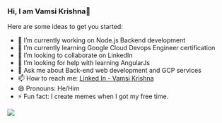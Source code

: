 ### Hi, I am Vamsi Krishna👋


Here are some ideas to get you started:

- 🔭 I’m currently working on Node.js Backend development
- 🌱 I’m currently learning Google Cloud Devops Engineer certification
- 👯 I’m looking to collaborate on LinkedIn
- 🤔 I’m looking for help with learning AngularJs
- 💬 Ask me about Back-end web development and GCP services
- 📫 How to reach me: [Linked In - Vamsi Krishna](https://www.linkedin.com/in/vamsi-krishna-25621a172/)
- 😄 Pronouns: He/Him
- ⚡ Fun fact: I create memes when I got my free time.



<img src="https://github-readme-stats.vercel.app/api?username=vamsi337&&show_icons=true&title_color=ffffff&icon_color=bb2acf&text_color=daf7dc&bg_color=191919">
